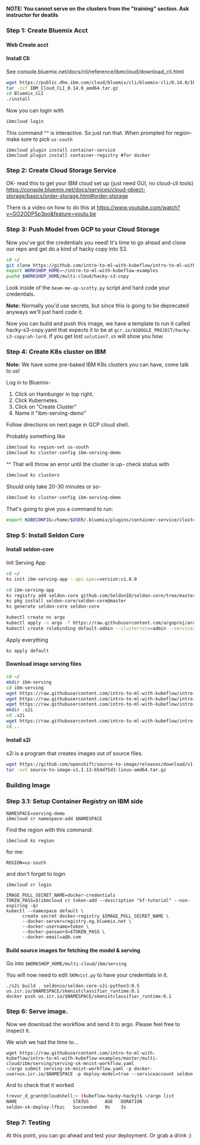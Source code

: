 
**NOTE: You cannot serve on the clusters from the "training" section.  Ask instructor for deatils**

### Step 1: Create Bluemix Acct

#### Web Create acct

#### Install Cli

See console.bluemix.net/docs/cli/reference/ibmcloud/download_cli.html

```bash
wget https://public.dhe.ibm.com/cloud/bluemix/cli/bluemix-cli/0.14.0/IBM_Cloud_CLI_0.14.0_amd64.tar.gz
tar -zxf IBM_Cloud_CLI_0.14.0_amd64.tar.gz
cd Bluemix_CLI
./install
```

Now you can login with
```bash
ibmcloud login
```

This command ^^ is interactive. So just run that.  When prompted for region- make sure to pick `us-south`

```
ibmcloud plugin install container-service
ibmcloud plugin install container-registry #for docker
```


### Step 2: Create Cloud Storage Service

OK- read this to get your IBM cloud set up (just need GUI, no cloud-cli tools)
https://console.bluemix.net/docs/services/cloud-object-storage/basics/order-storage.html#order-storage

There is a video on how to do this at https://www.youtube.com/watch?v=GO2ODP5p3po&feature=youtu.be

### Step 3: Push Model from GCP to your Cloud Storage

Now you've got the credentials you need! It's time to go ahead and clone our repo and get do a kind of hacky copy into S3.

```bash
cd ~/
git clone https://github.com/intro-to-ml-with-kubeflow/intro-to-ml-with-kubeflow-examples.git
export WORKSHOP_HOME=~/intro-to-ml-with-kubeflow-examples
pushd $WORKSHOP_HOME/multi-cloud/hacky-s3-copy
```


Look inside of the `beam-me-up-scotty.py` script and hard code your credentials.

**Note:** Normally you'd use secrets, but since this is going to be deprecated anyways we'll just hard code it.

Now you can build and push this image, we have a template to run it called hacky-s3-copy.yaml that expects it to be at `gcr.io/$GOOGLE_PROJECT/hacky-s3-copy:oh-lord`.
If you get lost `solution7.sh` will show you how.


### Step 4: Create K8s cluster on IBM

**Note:** We have some pre-baked IBM K8s clusters you can have, come talk to us!

Log in to Bluemix-

1. Click on Hamburger in top right.
2. Click Kubernetes.
3. Click on "Create Cluster"
4. Name it "ibm-serving-demo"

Follow directions on next page in GCP cloud shell.

Probably something like

```bash
ibmcloud ks region-set us-south
ibmcloud ks cluster-config ibm-serving-demo
```
^^ That will throw an error until the cluster is up- check status with

```bash
ibmcloud ks clusters
```

Should only take 20-30 minutes or so-


```bash
ibmcloud ks cluster-config ibm-serving-demo
```

That's going to give you a command to run:

```bash
export KUBECONFIG=/home/$USER/.bluemix/plugins/container-service/clusters/ibm-serving-demo/kube-config-hou02-ibm-serving-demo.yml
```

### Step 5: Install Seldon Core

#### Install seldon-core

Init Serving App
```bash
cd ~/
ks init ibm-serving-app --api-spec=version:v1.8.0
```

```bash
cd ibm-serving-app
ks registry add seldon-core github.com/SeldonIO/seldon-core/tree/master/seldon-core
ks pkg install seldon-core/seldon-core@master
ks generate seldon-core seldon-core

kubectl create ns argo
kubectl apply -n argo -f https://raw.githubusercontent.com/argoproj/argo/v2.2.1/manifests/install.yaml
kubectl create rolebinding default-admin --clusterrole=admin --serviceaccount=default:default

```


Apply everything

```
ks apply default
```


#### Download image serving files

```bash
cd ~/
mkdir ibm-serving
cd ibm-serving
wget https://raw.githubusercontent.com/intro-to-ml-with-kubeflow/intro-to-ml-with-kubeflow-examples/master/multi-cloud/ibm/serving/contract.json
wget https://raw.githubusercontent.com/intro-to-ml-with-kubeflow/intro-to-ml-with-kubeflow-examples/master/multi-cloud/ibm/serving/requirements.txt
wget https://raw.githubusercontent.com/intro-to-ml-with-kubeflow/intro-to-ml-with-kubeflow-examples/master/multi-cloud/ibm/serving/SkMnist.py
mkdir .s2i
cd .s2i
wget https://raw.githubusercontent.com/intro-to-ml-with-kubeflow/intro-to-ml-with-kubeflow-examples/master/multi-cloud/ibm/serving/.s2i/environment
cd ..
```

#### Install s2i

s2i is a program that creates images out of source files.

```bash
wget https://github.com/openshift/source-to-image/releases/download/v1.1.13/source-to-image-v1.1.13-b54d75d3-linux-amd64.tar.gz
tar -xvf source-to-image-v1.1.13-b54d75d3-linux-amd64.tar.gz
```


### Building Image

### Step 3.1: Setup Container Registry on IBM side

```
NAMESPACE=serving-demo
ibmcloud cr namespace-add $NAMESPACE
```

Find the region with this command:
```
ibmcloud ks region
```

for me:
```
REGION=us-south
```

and don't forget to login
```
ibmcloud cr login
```

```
IMAGE_PULL_SECRET_NAME=docker-credentials
TOKEN_PASS=$(ibmcloud cr token-add --description "kf-tutorial" --non-expiring -q)
kubectl --namespace default \
	  create secret docker-registry $IMAGE_PULL_SECRET_NAME \
	  --docker-server=registry.ng.bluemix.net \
	  --docker-username=token \
	  --docker-password=$TOKEN_PASS \
	  --docker-email=a@b.com
```
#### Build source images for fetching the model & serving

Go into `$WORKSHOP_HOME/multi-cloud/ibm/serving`

You will now need to edit `SKMnist.py` to have your credentials in it.

```
./s2i build . seldonio/seldon-core-s2i-python3:0.5 us.icr.io/$NAMESPACE/skmnistclassifier_runtime:0.1
docker push us.icr.io/$NAMESPACE/skmnistclassifier_runtime:0.1
```

### Step 6: Serve image.

Now we download the workflow and send it to argo. Please feel free to inspect it.

We wish we had the time to...

```
wget https://raw.githubusercontent.com/intro-to-ml-with-kubeflow/intro-to-ml-with-kubeflow-examples/master/multi-cloud/ibm/serving/serving-sk-mnist-workflow.yaml
~/argo submit serving-sk-mnist-workflow.yaml -p docker-user=us.icr.io/$NAMESPACE -p deploy-model=true --serviceaccount seldon
```

And to check that it worked
```bash
trevor_d_grant@cloudshell:~ (kubeflow-hacky-hacky)$ ~/argo list
NAME                     STATUS      AGE   DURATION
seldon-sk-deploy-lfbzc   Succeeded   9s    3s
```


### Step 7: Testing

At this point, you can go ahead and test your deployment. Or grab a drink :)
